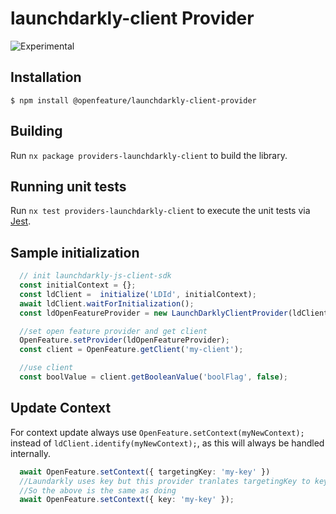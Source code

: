# launchdarkly-client Provider

![Experimental](https://img.shields.io/badge/experimental-breaking%20changes%20allowed-yellow)

## Installation

```
$ npm install @openfeature/launchdarkly-client-provider
```

## Building

Run `nx package providers-launchdarkly-client` to build the library.

## Running unit tests

Run `nx test providers-launchdarkly-client` to execute the unit tests via [Jest](https://jestjs.io).

## Sample initialization
``` ts
  // init launchdarkly-js-client-sdk
  const initialContext = {};
  const ldClient =  initialize('LDId', initialContext);
  await ldClient.waitForInitialization();
  const ldOpenFeatureProvider = new LaunchDarklyClientProvider(ldClient);

  //set open feature provider and get client
  OpenFeature.setProvider(ldOpenFeatureProvider);
  const client = OpenFeature.getClient('my-client');

  //use client
  const boolValue = client.getBooleanValue('boolFlag', false);
```
## Update Context
For context update always use ``OpenFeature.setContext(myNewContext);`` instead of ``ldClient.identify(myNewContext);``, as this will always be handled internally.
``` ts
  await OpenFeature.setContext({ targetingKey: 'my-key' })
  //Laundarkly uses key but this provider tranlates targetingKey to key; 
  //So the above is the same as doing
  await OpenFeature.setContext({ key: 'my-key' });
```
